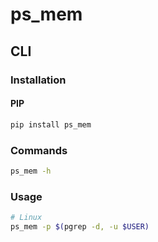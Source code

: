 # ps_mem

## CLI

### Installation

#### PIP

```sh
pip install ps_mem
```

### Commands

```sh
ps_mem -h
```

### Usage

```sh
# Linux
ps_mem -p $(pgrep -d, -u $USER)
```
